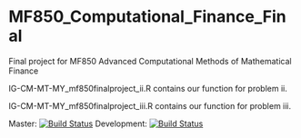 # MF850_Computational_Finance_Final
Final project for MF850 Advanced Computational Methods of Mathematical Finance

IG-CM-MT-MY_mf850finalproject_ii.R contains our function for problem ii.

IG-CM-MT-MY_mf850finalproject_iii.R contains our function for problem iii.

Master: [![Build Status](https://travis-ci.org/myellen/MF850_Computational_Finance_Final.svg?branch=master)](https://travis-ci.org/myellen/MF850_Computational_Finance_Final)
Development: [![Build Status](https://travis-ci.org/myellen/MF850_Computational_Finance_Final.svg?branch=development)](https://travis-ci.org/myellen/MF850_Computational_Finance_Final)
